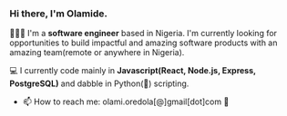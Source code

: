 ### Hi there, I'm Olamide.
<!--
**ola-dola/ola-dola** is a ✨ _special_ ✨ repository because its `README.md` (this file) appears on your GitHub profile.

- 👯 I’m looking to collaborate on ...
- 🤔 I’m looking for help with ...
- 📫 How to reach me: ...
- 😄 Pronouns: ...
- ⚡ Fun fact: ...
-->

👨🏾‍🔬 I'm a **software engineer** based in Nigeria. 
 I'm currently looking for opportunities to build impactful and amazing software products with an amazing team(remote or anywhere in Nigeria).

💻 I currently code mainly in **Javascript(React, Node.js, Express, PostgreSQL)** and dabble in Python(💙) scripting.

- 📫 How to reach me: olami.oredola[@]gmail[dot]com 🙂

